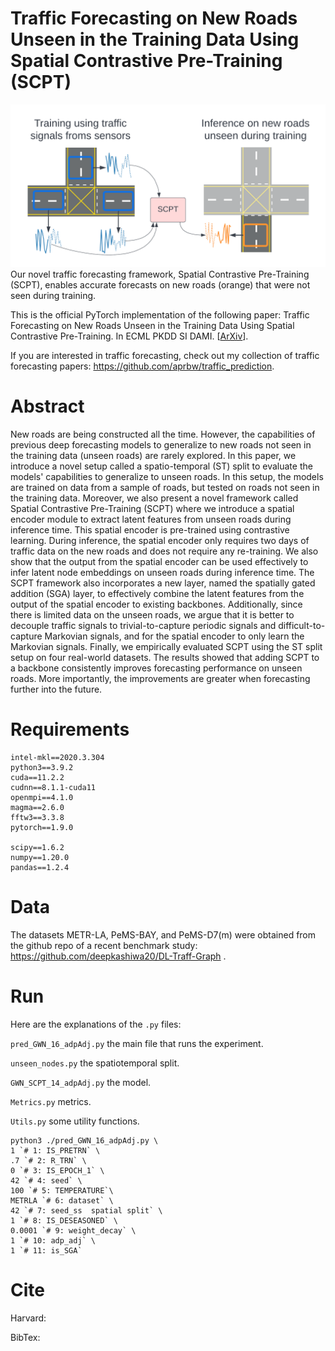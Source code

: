 # Traffic Forecasting on New Roads Unseen in the Training Data Using Spatial Contrastive Pre-Training (SCPT)

![Visual_abstract](/vizabs2.png) Our novel traffic forecasting framework, Spatial Contrastive Pre-Training (SCPT), enables accurate forecasts on new roads (orange) that were not seen during training.

This is the official PyTorch implementation of the following paper: Traffic Forecasting on New Roads Unseen in the Training Data Using Spatial Contrastive Pre-Training. In ECML PKDD SI DAMI. [[ArXiv](https://arxiv.org/abs/2302.09956)].

If you are interested in traffic forecasting, check out my collection of traffic forecasting papers: https://github.com/aprbw/traffic_prediction.

# Abstract

New roads are being constructed all the time. However, the capabilities of previous deep forecasting models to generalize to new roads not seen in the training data (unseen roads) are rarely explored. In this paper, we introduce a novel setup called a spatio-temporal (ST) split to evaluate the models' capabilities to generalize to unseen roads. In this setup, the models are trained on data from a sample of roads, but tested on roads not seen in the training data. Moreover, we also present a novel framework called Spatial Contrastive Pre-Training (SCPT) where we introduce a spatial encoder module to extract latent features from unseen roads during inference time. This spatial encoder is pre-trained using contrastive learning. During inference, the spatial encoder only requires two days of traffic data on the new roads and does not require any re-training. We also show that the output from the spatial encoder can be used effectively to infer latent node embeddings on unseen roads during inference time. The SCPT framework also incorporates a new layer, named the spatially gated addition (SGA) layer, to effectively combine the latent features from the output of the spatial encoder to existing backbones. Additionally, since there is limited data on the unseen roads, we argue that it is better to decouple traffic signals to trivial-to-capture periodic signals and difficult-to-capture Markovian signals, and for the spatial encoder to only learn the Markovian signals. Finally, we empirically evaluated SCPT using the ST split setup on four real-world datasets. The results showed that adding SCPT to a backbone consistently improves forecasting performance on unseen roads. More importantly, the improvements are greater when forecasting further into the future.

# Requirements

```
intel-mkl==2020.3.304
python3==3.9.2
cuda==11.2.2
cudnn==8.1.1-cuda11
openmpi==4.1.0
magma==2.6.0
fftw3==3.3.8
pytorch==1.9.0

scipy==1.6.2
numpy==1.20.0
pandas==1.2.4
```

# Data

The datasets METR-LA, PeMS-BAY, and PeMS-D7(m) were obtained from the github repo of a recent benchmark study: https://github.com/deepkashiwa20/DL-Traff-Graph .


# Run

Here are the explanations of the `.py` files:

`pred_GWN_16_adpAdj.py` the main file that runs the experiment.

`unseen_nodes.py` the spatiotemporal split.

`GWN_SCPT_14_adpAdj.py` the model.

`Metrics.py` metrics.

`Utils.py` some utility functions.

```
python3 ./pred_GWN_16_adpAdj.py \
1 `# 1: IS_PRETRN` \
.7 `# 2: R_TRN` \
0 `# 3: IS_EPOCH_1` \
42 `# 4: seed` \
100 `# 5: TEMPERATURE`\
METRLA `# 6: dataset` \
42 `# 7: seed_ss  spatial split` \
1 `# 8: IS_DESEASONED` \
0.0001 `# 9: weight_decay` \
1 `# 10: adp_adj` \
1 `# 11: is_SGA`
```

# Cite

Harvard:

BibTex:
